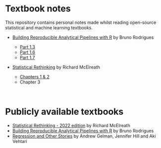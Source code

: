 # Textbook notes
This repository contains personal notes made whilst reading open-source statistical and machine learning textbooks.

+ [Building Reproducible Analytical Pipelines with R](https://raps-with-r.dev/) by Bruno Rodrigues    
    + [Part 1.3](./building_raps_with_r/raps_part_1_3.md)  
    + [Part 1.6](./building_raps_with_r/raps_part_1_6.md)  
    + [Part 1.7](./building_raps_with_r/raps_part_1_7.md)  

+ [Statistical Rethinking](https://xcelab.net/rm/statistical-rethinking/) by Richard McElreath       
    + [Chapters 1 & 2](./statistical_rethinking/sr_chapters_1_and_2.md)   
    + Chapter 3   
<br>  

# Publicly available textbooks
+ [Statistical Rethinking - 2022 edition](https://github.com/rmcelreath/stat_rethinking_2022) by Richard McElreath  
+ [Building Reproducible Analytical Pipelines with R](https://raps-with-r.dev/) by Bruno Rodrigues      
+ [Regression and Other Stories](https://avehtari.github.io/ROS-Examples/) by Andrew Gelman, Jennifer Hill and Aki Vehtari    

